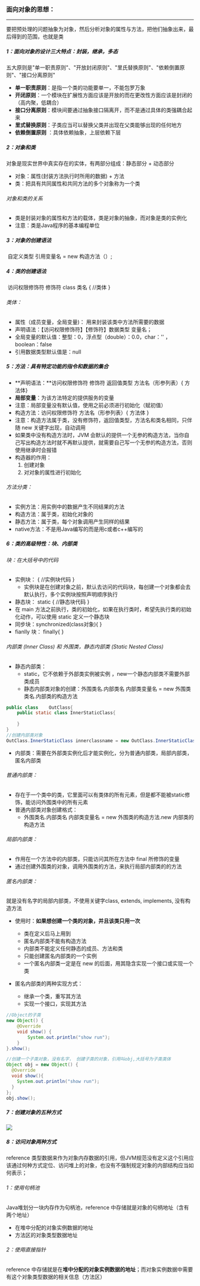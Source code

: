 ### 面向对象的思想：

------

要把预处理的问题抽象为对象，然后分析对象的属性与方法，把他们抽象出来，最后得到的范围，也就是类

##### 1：面向对象的设计三大特点：封装，继承，多态

五大原则是"单一职责原则"、"开放封闭原则"、"里氏替换原则"、"依赖倒置原则"、"接口分离原则"

- **单一职责原则**：是指一个类的功能要单一，不能包罗万象
- **开闭原则**：一个模块在扩展性方面应该是开放的而在更改性方面应该是封闭的（高内聚，低耦合）
- **接口分离原则**：模块间要通过抽象接口隔离开，而不是通过具体的类强耦合起来
- **里式替换原则**：子类应当可以替换父类并出现在父类能够出现的任何地方
- **依赖倒置原则** ：具体依赖抽象，上层依赖下层

##### 2：对象和类

对象是现实世界中真实存在的实体，有两部分组成：静态部分 + 动态部分

- 对象：属性(封装方法执行时所用的数据) + 方法
- 类：把具有共同属性和共同方法的多个对象称为一个类

###### 对象和类的关系

- 类是封装对象的属性和方法的载体，类是对象的抽象，而对象是类的实例化
- 注意：类是Java程序的基本编程单位

##### 3：对象的创建语法 

​	自定义类型  引用变量名 = new  构造方法（）;  

##### 4：类的创建语法

​	 访问权限修饰符    修饰符     class  类名    {   //类体   }

###### 类体：

- 属性（成员变量，全局变量)： 用来封装该类中方法所需要的数据
- 声明语法：【访问权限修饰符】【修饰符】数据类型 变量名；
- 全局变量的默认值：整型：0，浮点型（double）：0.0，char：'' ，boolean：false
- 引用数据类型默认值是：null

##### 5：方法：具有特定功能的指令和数据的集合

- **声明语法：**访问权限修饰符  修饰符   返回值类型  方法名（形参列表）{ 方法体}
- **局部变量**：为该方法特定的提供服务的变量
- 注意：局部变量没有默认值，使用之前必须进行初始化（赋初值）
- 构造方法：访问权限修饰符   方法名（形参列表）{ 方法体    }
- 注意：构造方法属于类，没有修饰符，返回值类型，方法名和类名相同，只伴随 new 关键字出现，自动调用
- 如果类中没有构造方法时，JVM 会默认的提供一个无参的构造方法，当你自己写出构造方法时就不再默认提供，就需要自己写一个无参的构造方法，否则使用继承时会报错
- 构造器的作用：
  1. 创建对象
  2. 对对象的属性进行初始化

###### 方法分类：

- 实例方法：用实例中的数据产生不同结果的方法
- 构造方法：属于类，初始化对象的
- 静态方法：属于类，每个对象调用产生同样的结果
- native方法：不是用Java编写的而是用c或者c++编写的

##### 6：类的高级特性：块、内部类

###### 块：在大括号中的代码

- 实例块： {   //实例块代码  }
  - 实例块是在创建对象之前，默认去访问的代码块，每创建一个对象都会去默认执行，多个实例块按照声明顺序执行
- 静态块：  static {   //静态块代码 }
- 在 main 方法之前执行，类的初始化，如果在执行类时，希望先执行类的初始化动作，可以使用 static 定义一个静态块
- 同步块：synchronized(class对象){ }
- fianlly 块： finally{ }

###### 内部类 (Inner Class) 和 外围类，静态内部类 (Static Nested Class)  

- 静态内部类：
  - static，它不依赖于外部类实例被实例 ，new一个静态内部类不需要外部类成员
  - 静态内部类对象的创建：外围类名.内部类名  内部类变量名  = new 外围类类名.内部类的构造方法

```java
public class 	OutClass{
	public static class InnerStaticClass{
			
	}
}
//创建内部类对象
OutClass.InnerStaticClass innerclassname = new OutClass.InnerStaticClass();
```

- 内部类：需要在外部类实例化后才能实例化，分为普通内部类，局部内部类，匿名内部类

###### 普通内部类：

- 存在于一个类中的类，它里面可以有类体的所有元素，但是都不能被static修饰，能访问外围类中的所有元素
- 普通内部类对象创建格式：
  - 外围类名.内部类名  内部类变量名 = new 外围类的构造方法.new 内部类的构造方法

###### 局部内部类：

- 作用在一个方法中的内部类，只能访问其所在方法中 final 所修饰的变量
- 通过创建外围类的对象，调用外围类的方法，来执行局部内部类的的方法

###### 匿名内部类：

就是没有名字的局部内部类，不使用关键字class, extends, implements, 没有构造方法

- 使用时：**如果想创建一个类的对象，并且该类只用一次**
  - 类在定义后马上用到
  - 匿名内部类不能有构造方法
  - 内部类不能定义任何静态的成员、方法和类
  - 只能创建匿名内部类的一个实例
  - 一个匿名内部类一定是在 new 的后面，用其隐含实现一个接口或实现一个类

- 匿名内部类的两种实现方式：
  - 继承一个类，重写其方法
  - 实现一个接口，实现其方法

```java
//Object的子类
new Object() {
    @Override
    void show() {
        System.out.println("show run");                
    }
}.show();

//创建一个子类对象，没有名字， 创建子类的对象，引用叫obj,大括号为子类类体
Object obj = new Object() {
  @Override
  void show(){
    System.out.println("show run");
  }
};
obj.show();
```

##### 7：创建对象的五种方式

![](https://github.com/likang315/Java-and-Middleware/blob/master/Java_note/2%EF%BC%9A%E9%9D%A2%E5%90%91%E5%AF%B9%E8%B1%A1_OOP/%E5%88%9B%E5%BB%BA%E5%AF%B9%E8%B1%A1%E7%9A%845%20%E4%B8%AD%E6%96%B9%E5%BC%8F.jpg?raw=true)

#####  8：访问对象两种方式

reference 类型数据来作为对象内存数据的引用，但JVM规范没有定义这个引用应该通过何种方式定位、访问堆上的对象，也没有不强制规定对象的内部结构应当如何表示；

###### 1：使用句柄池

Java堆划分一块内存作为句柄池，reference 中存储就是对象的句柄地址（含有两个地址）

- 在堆中分配的对象实例数据的地址
- 方法区的对象类型数据地址

###### 2：使用直接指针

reference 中存储就是在**堆中分配的对象实例数据的地址**；而对象实例数据中需要有这个对象类型数据的相关信息（方法区）


